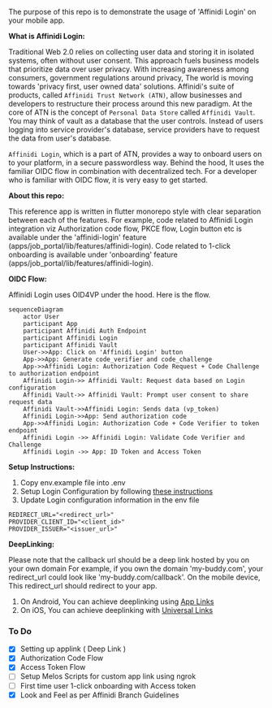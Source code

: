 The purpose of this repo is to demonstrate the usage of 'Affinidi Login' on your mobile app.

**What is Affinidi Login:**

Traditional Web 2.0 relies on collecting user data and storing it in isolated systems, often without user consent. This approach fuels business models that prioritize data over user privacy.
With increasing awareness among consumers, government regulations around privacy, The world is moving towards 'privacy first, user owned data' solutions.
Affinidi's suite of products, called `Affinidi Trust Network (ATN)`, allow businesses and developers to restructure their process around this new paradigm. At the core of ATN is the concept of `Personal Data Store` called `Affinidi Vault`. You may think of vault as a database that the user controls. Instead of users logging into service provider's database, service providers have to request the data from user's database.

`Affinidi Login`, which is a part of ATN, provides a way to onboard users on to your platform, in a secure passwordless way. Behind the hood, It uses the familiar OIDC flow in combination with decentralized tech. For a developer who is familiar with OIDC flow, it is very easy to get started.

**About this repo:**

This reference app is written in flutter monorepo style with clear separation between each of the features.
For example, code related to Affinidi Login integration viz Authorization code flow, PKCE flow, Login button etc is available under the 'affinidi-login' feature (apps/job_portal/lib/features/affinidi-login).
Code related to 1-click onboarding is available under 'onboarding' feature (apps/job_portal/lib/features/affinidi-login).

**OIDC Flow:**

Affinidi Login uses OID4VP under the hood.
Here is the flow.

```mermaid
sequenceDiagram
    actor User
    participant App
    participant Affinidi Auth Endpoint
    participant Affinidi Login
    participant Affinidi Vault
    User->>App: Click on 'Affinidi Login' button
    App->>App: Generate code_verifier and code_challenge
    App->>Affinidi Login: Authorization Code Request + Code Challenge to authorization endpoint
    Affinidi Login->> Affinidi Vault: Request data based on Login configuration
    Affinidi Vault->> Affinidi Vault: Prompt user consent to share request data
    Affinidi Vault->>Affinidi Login: Sends data (vp_token)
    Affinidi Login->>App: Send authorization code
    App->>Affinidi Login: Authorization Code + Code Verifier to token endpoint
    Affinidi Login ->> Affinidi Login: Validate Code Verifier and Challenge
    Affinidi Login ->> App: ID Token and Access Token
```


**Setup Instructions:**

1. Copy env.example file into .env
2. Setup Login Configuration by following [these instructions](https://docs.affinidi.com/docs/affinidi-login/login-configuration/)
3. Update Login configuration information in the env file
```
REDIRECT_URL="<redirect_url>"
PROVIDER_CLIENT_ID="<client_id>"
PROVIDER_ISSUER="<issuer_url>"
```

**DeepLinking:**

Please note that the callback url should be a deep link hosted by you on your own domain
For example, if you own the domain 'my-buddy.com', your redirect_url could look like 'my-buddy.com/callback'.
On the mobile device, This redirect_url should redirect to your app.
1. On Android, You can achieve deeplinking using [App Links](https://developer.android.com/studio/write/app-link-indexing)
2. On iOS, You can achieve deeplinking with [Universal Links](https://developer.apple.com/ios/universal-links/)


### To Do
- [x] Setting up applink ( Deep Link )
- [x] Authorization Code Flow
- [x] Access Token Flow
- [ ] Setup Melos Scripts for custom app link using ngrok
- [ ] First time user 1-click onboarding with Access token
- [x] Look and Feel as per Affinidi Branch Guidelines
